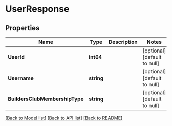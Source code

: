 # UserResponse

## Properties
Name | Type | Description | Notes
------------ | ------------- | ------------- | -------------
**UserId** | **int64** |  | [optional] [default to null]
**Username** | **string** |  | [optional] [default to null]
**BuildersClubMembershipType** | **string** |  | [optional] [default to null]

[[Back to Model list]](../README.md#documentation-for-models) [[Back to API list]](../README.md#documentation-for-api-endpoints) [[Back to README]](../README.md)


